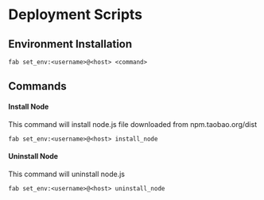 # Deployment Scripts
## Environment Installation
```shell
fab set_env:<username>@<host> <command>
```

## Commands

#### Install Node

This command will install node.js file downloaded from npm.taobao.org/dist

```shell
fab set_env:<username>@<host> install_node
```


#### Uninstall Node

This command will uninstall node.js

```shell
fab set_env:<username>@<host> uninstall_node
```
